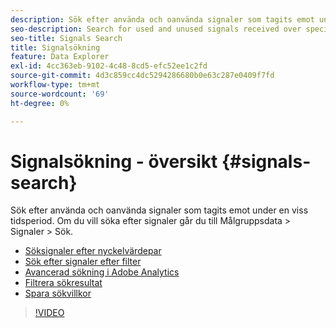 ```yaml
---
description: Sök efter använda och oanvända signaler som tagits emot under en viss tidsperiod. Om du vill söka efter signaler går du till Målgruppsdata > Signaler > Sök.
seo-description: Search for used and unused signals received over specific periods of time. To search for signals, go to Audience Data > Signals > Search.
seo-title: Signals Search
title: Signalsökning
feature: Data Explorer
exl-id: 4cc363eb-9102-4c48-8cd5-efc52ee1c2fd
source-git-commit: 4d3c859cc4dc5294286680b0e63c287e0409f7fd
workflow-type: tm+mt
source-wordcount: '69'
ht-degree: 0%

---
```


# Signalsökning - översikt {#signals-search}

Sök efter använda och oanvända signaler som tagits emot under en viss tidsperiod. Om du vill söka efter signaler går du till Målgruppsdata > Signaler > Sök.

* [Söksignaler efter nyckelvärdepar](/help/using/features/data-explorer/data-explorer-signals-search/data-explorer-search-pairs.md)
* [Sök efter signaler efter filter](/help/using/features/data-explorer/data-explorer-signals-search/data-explorer-search-filters.md)
* [Avancerad sökning i Adobe Analytics](/help/using/features/data-explorer/data-explorer-signals-search/data-explorer-search-analytics.md)
* [Filtrera sökresultat](/help/using/features/data-explorer/data-explorer-signals-search/data-explorer-filter-results.md)
* [Spara sökvillkor](/help/using/features/data-explorer/data-explorer-signals-search/data-explorer-save-search.md)

>[!VIDEO](https://video.tv.adobe.com/v/25148/)

